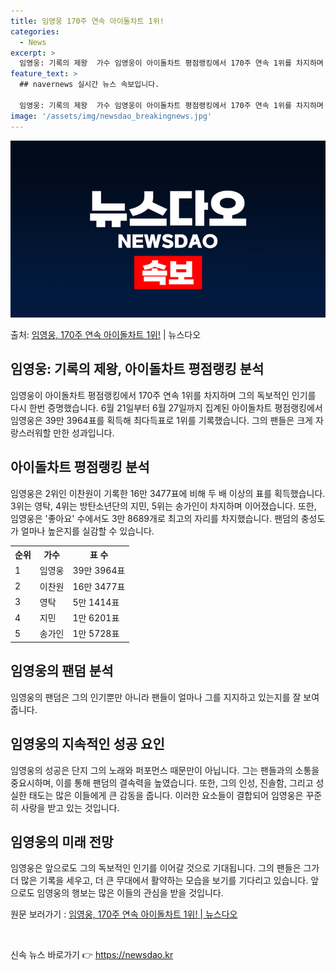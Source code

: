 ```yaml
---
title: 임영웅 170주 연속 아이돌차트 1위!
categories:
  - News
excerpt: >
  임영웅: 기록의 제왕  가수 임영웅이 아이돌차트 평점랭킹에서 170주 연속 1위를 차지하며 그의 독보적인 인…
feature_text: >
  ## navernews 실시간 뉴스 속보입니다.

  임영웅: 기록의 제왕  가수 임영웅이 아이돌차트 평점랭킹에서 170주 연속 1위를 차지하며 그의 독보적인 인…
image: '/assets/img/newsdao_breakingnews.jpg'
---
```


![뉴스다오 속보](/assets/img/newsdao_breakingnews.jpg)

<p>출처: <a href="https://newsdao.kr/4520" rel="dofollow">임영웅, 170주 연속 아이돌차트 1위!</a> | 뉴스다오</p>

<h2>임영웅: 기록의 제왕, 아이돌차트 평점랭킹 분석</h2>

임영웅이 아이돌차트 평점랭킹에서 170주 연속 1위를 차지하며 그의 독보적인 인기를 다시 한번 증명했습니다. 6월 21일부터 6월 27일까지 집계된 아이돌차트 평점랭킹에서 임영웅은 39만 3964표를 획득해 최다득표로 1위를 기록했습니다. 그의 팬들은 크게 자랑스러워할 만한 성과입니다.

<h2>아이돌차트 평점랭킹 분석</h2>
임영웅은 2위인 이찬원이 기록한 16만 3477표에 비해 두 배 이상의 표를 획득했습니다. 3위는 영탁, 4위는 방탄소년단의 지민, 5위는 송가인이 차지하며 이어졌습니다. 또한, 임영웅은 '좋아요' 수에서도 3만 8689개로 최고의 자리를 차지했습니다. 팬덤의 충성도가 얼마나 높은지를 실감할 수 있습니다.

<table>
  <tr>
    <th>순위</th>
    <th>가수</th>
    <th>표 수</th>
  </tr>
  <tr>
    <td>1</td>
    <td>임영웅</td>
    <td>39만 3964표</td>
  </tr>
  <tr>
    <td>2</td>
    <td>이찬원</td>
    <td>16만 3477표</td>
  </tr>
  <tr>
    <td>3</td>
    <td>영탁</td>
    <td>5만 1414표</td>
  </tr>
  <tr>
    <td>4</td>
    <td>지민</td>
    <td>1만 6201표</td>
  </tr>
  <tr>
    <td>5</td>
    <td>송가인</td>
    <td>1만 5728표</td>
  </tr>
</table>

<h2>임영웅의 팬덤 분석</h2>
임영웅의 팬덤은 그의 인기뿐만 아니라 팬들이 얼마나 그를 지지하고 있는지를 잘 보여줍니다.

<h2>임영웅의 지속적인 성공 요인</h2>
임영웅의 성공은 단지 그의 노래와 퍼포먼스 때문만이 아닙니다. 그는 팬들과의 소통을 중요시하며, 이를 통해 팬덤의 결속력을 높였습니다. 또한, 그의 인성, 진솔함, 그리고 성실한 태도는 많은 이들에게 큰 감동을 줍니다. 이러한 요소들이 결합되어 임영웅은 꾸준히 사랑을 받고 있는 것입니다.

<h2>임영웅의 미래 전망</h2>
임영웅은 앞으로도 그의 독보적인 인기를 이어갈 것으로 기대됩니다. 그의 팬들은 그가 더 많은 기록을 세우고, 더 큰 무대에서 활약하는 모습을 보기를 기다리고 있습니다. 앞으로도 임영웅의 행보는 많은 이들의 관심을 받을 것입니다.

원문 보러가기 : <a href="https://newsdao.kr/4520">임영웅, 170주 연속 아이돌차트 1위! | 뉴스다오</a>

<p data-ke-size="size16">&nbsp;</p> 

신속 뉴스 바로가기 👉 <a href="https://newsdao.kr" rel="dofollow">https://newsdao.kr</a>


